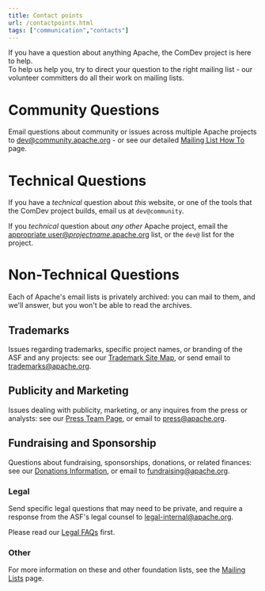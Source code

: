```yaml
---
title: Contact points
url: /contactpoints.html
tags: ["communication","contacts"]
---
```


If you have a question about anything Apache, the ComDev project is here to help.  
To help us help you, try to direct your question to the right mailing list - our 
volunteer committers do all their work on mailing lists.

# Community Questions

Email questions about community or issues across multiple Apache projects to [dev@community.apache.org](mailto:dev@community.apache.org?subject=New-Contact-Question) - or see our detailed [Mailing List How To](//community.apache.org/lists.html) page.

# Technical Questions

If you have a *technical* question about *this* website, or one of the tools that 
the ComDev project builds, email us at `dev@community`.

If you *technical* question about *any other* Apache project, email 
the [appropriate user@*projectname*.apache.org](/lists.html) list, or the `dev@` list for 
the project.

# Non-Technical Questions

Each of Apache's email lists is privately archived: you can mail to them, and 
we'll answer, but you won't be able to read the archives.

<a name="ContactPoints-Trademarks"></a>
## Trademarks

Issues regarding trademarks, specific project names, or branding of the
ASF and any projects: see our [Trademark Site Map](//www.apache.org/foundation/marks/resources), 
or send email to [trademarks@apache.org](mailto:trademarks@apache.org).


<a name="ContactPoints-PublicityandMarketing"></a>
## Publicity and Marketing

Issues dealing with publicity, marketing, or any inquires from the
press or analysts: see our [Press Team Page](https://www.apache.org/press/),
 or email to [press@apache.org](mailto:press@apache.org).

<a name="ContactPoints-FundraisingandSponsorship"></a>
## Fundraising and Sponsorship

Questions about fundraising, sponsorships, donations, or related
finances: see our [Donations Information](//www.apache.org/foundation/contributing.html),
or email to [fundraising@apache.org](mailto:fundraising@apache.org).

<a name="ContactPoints-Legal"></a>
### Legal

Send specific legal questions that may need to be private, and require a
response from the ASF's legal counsel to 
[legal-internal@apache.org](mailto:legal-internal@apache.org).

Please read our [Legal FAQs](https://www.apache.org/legal/#user-links) first.

<a name="ContactPoints-Other"></a>
### Other

For more information on these and other foundation lists, see the [Mailing Lists](https://www.apache.org/foundation/mailinglists.html) page.
